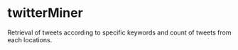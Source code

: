 # twitterMiner
Retrieval of tweets according to specific keywords and count of tweets from each locations.
